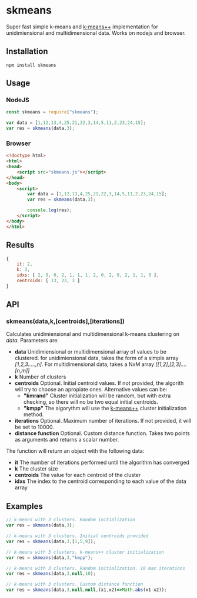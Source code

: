# skmeans

Super fast simple k-means and [k-means++](https://en.wikipedia.org/wiki/K-means%2B%2B) implementation for unidimiensional and multidimensional data. Works on nodejs and browser.

## Installation
```
npm install skmeans
```

## Usage
### NodeJS
```javascript
const skmeans = require("skmeans");

var data = [1,12,13,4,25,21,22,3,14,5,11,2,23,24,15];
var res = skmeans(data,3);
```

### Browser
```html
<!doctype html>
<html>
<head>
	<script src="skmeans.js"></script>
</head>
<body>
	<script>
		var data = [1,12,13,4,25,21,22,3,14,5,11,2,23,24,15];
		var res = skmeans(data,3);

		console.log(res);
	</script>
</body>
</html>
```

## Results
```javascript
{
	it: 2,
	k: 3,
	idxs: [ 2, 0, 0, 2, 1, 1, 1, 2, 0, 2, 0, 2, 1, 1, 0 ],
	centroids: [ 13, 23, 3 ]
}
```

## API
### skmeans(data,k,[centroids],[iterations])
Calculates unidimiensional and multidimensional k-means clustering on *data*. Parameters are:
* **data** Unidimiensional or multidimensional array of values to be clustered. for unidimiensional data, takes the form of a simple array *[1,2,3.....,n]*. For multidimensional data, takes a
NxM array *[[1,2],[2,3]....[n,m]]*
* **k** Number of clusters
* **centroids** Optional. Initial centroid values. If not provided, the algorith will try to choose an apropiate ones. Alternative values can be:
  * **"kmrand"** Cluster initialization will be random, but with extra checking, so there will no be two equal initial centroids.
  * **"kmpp"** The algorythm will use the [k-means++](https://en.wikipedia.org/wiki/K-means%2B%2B) cluster initialization method.
* **iterations** Optional. Maximum number of iterations. If not provided, it will be set to 10000.
* **distance function** Optional. Custom distance function. Takes two points as arguments and returns a scalar number.

The function will return an object with the following data:
* **it** The number of iterations performed until the algorithm has converged
* **k** The cluster size
* **centroids** The value for each centroid of the cluster
* **idxs** The index to the centroid corresponding to each value of the data array

## Examples
```javascript
// k-means with 3 clusters. Random initialization
var res = skmeans(data,3);

// k-means with 3 clusters. Initial centroids provided
var res = skmeans(data,3,[1,5,9]);

// k-means with 3 clusters. k-means++ cluster initialization
var res = skmeans(data,3,"kmpp");

// k-means with 3 clusters. Random initialization. 10 max iterations
var res = skmeans(data,3,null,10);

// k-means with 3 clusters. Custom distance function
var res = skmeans(data,3,null,null,(x1,x2)=>Math.abs(x1-x2));
```
